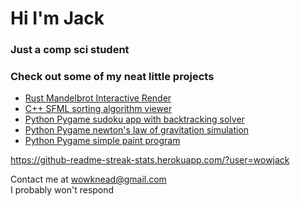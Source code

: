 # Hi I'm Jack
### Just a comp sci student
### Check out some of my neat little projects

* [Rust Mandelbrot Interactive Render](https://github.com/wowjack/mandelbrot_bevy)
* [C++ SFML sorting algorithm viewer](https://github.com/DiningRoom7/SortingAlgViewer)
* [Python Pygame sudoku app with backtracking solver](https://github.com/DiningRoom7/SudokuBacktracking)
* [Python Pygame newton's law of gravitation simulation](https://github.com/DiningRoom7/Gravity)
* [Python Pygame simple paint program](https://github.com/DiningRoom7/Paint)

https://github-readme-streak-stats.herokuapp.com/?user=wowjack

Contact me at <wowknead@gmail.com> \
I probably won't respond
